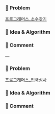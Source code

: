 ### 📕 Problem

[프로그래머스_소수찾기](https://school.programmers.co.kr/learn/courses/30/lessons/42839) 

### 📗 Idea & Algorithm



### 📘 Comment




—

### 📕 Problem

[프로그래머스_입국심사](https://school.programmers.co.kr/learn/courses/30/lessons/43238)

### 📗 Idea & Algorithm



### 📘 Comment


